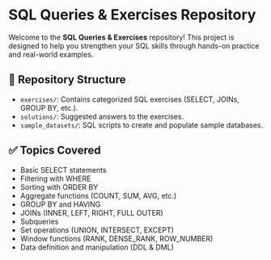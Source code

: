 # SQL Queries & Exercises Repository

Welcome to the **SQL Queries & Exercises** repository! This project is designed to help you strengthen your SQL skills through hands-on practice and real-world examples.

## 📁 Repository Structure

- `exercises/`: Contains categorized SQL exercises (SELECT, JOINs, GROUP BY, etc.).
- `solutions/`: Suggested answers to the exercises.
- `sample_datasets/`: SQL scripts to create and populate sample databases.

## ✅ Topics Covered

- Basic SELECT statements
- Filtering with WHERE
- Sorting with ORDER BY
- Aggregate functions (COUNT, SUM, AVG, etc.)
- GROUP BY and HAVING
- JOINs (INNER, LEFT, RIGHT, FULL OUTER)
- Subqueries
- Set operations (UNION, INTERSECT, EXCEPT)
- Window functions (RANK, DENSE_RANK, ROW_NUMBER)
- Data definition and manipulation (DDL & DML)

